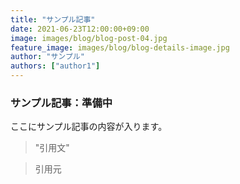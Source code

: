 ```yaml
---
title: "サンプル記事"
date: 2021-06-23T12:00:00+09:00
image: images/blog/blog-post-04.jpg
feature_image: images/blog/blog-details-image.jpg
author: "サンプル"
authors: ["author1"]
---
```

### サンプル記事：準備中

ここにサンプル記事の内容が入ります。


> "引用文"


> 引用元

